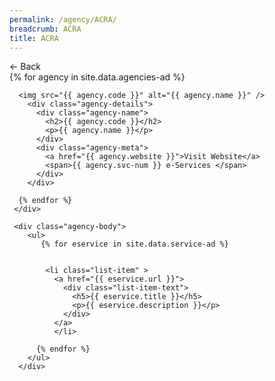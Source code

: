 ```yaml
---
permalink: /agency/ACRA/
breadcrumb: ACRA
title: ACRA
---
```


<div class="agency">
  <div class="controls">
    <span onClick={this.handleClick} role="button" tabIndex="0" class="back-button">← Back</span>
   </div>
   
   <div class="agency-header">
    {% for agency in site.data.agencies-ad %}
   
    
      <img src="{{ agency.code }}" alt="{{ agency.name }}" />
        <div class="agency-details">
          <div class="agency-name">
            <h2>{{ agency.code }}</h2>
            <p>{{ agency.name }}</p>
          </div>
          <div class="agency-meta">
            <a href="{{ agency.website }}">Visit Website</a>
            <span>{{ agency.svc-num }} e-Services </span>
          </div>
        </div>
      
      {% endfor %}
     </div>
     
     <div class="agency-body">
        <ul>
           {% for eservice in site.data.service-ad %}
       
           
            <li class="list-item" >
              <a href="{{ eservice.url }}">
                <div class="list-item-text">
                  <h5>{{ eservice.title }}</h5>
                  <p>{{ eservice.description }}</p>
                </div>
              </a>
              </li>  
          
          {% endfor %}
        </ul>
      </div>   
 </div>
